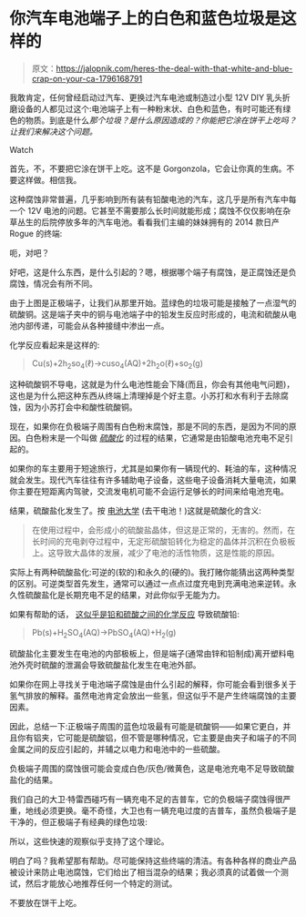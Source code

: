 # 你汽车电池端子上的白色和蓝色垃圾是这样的

> 原文：<https://jalopnik.com/heres-the-deal-with-that-white-and-blue-crap-on-your-ca-1796168791>

我敢肯定，任何曾经启动过汽车、更换过汽车电池或制造过小型 12V DIY 乳头折磨设备的人都见过这个:电池端子上有一种粉末状、白色和蓝色，有时可能还有绿色的物质。到底是什么*那个垃圾？是什么原因造成的？你能把它涂在饼干上吃吗？让我们来解决这个问题。*

Watch

首先，不，不要把它涂在饼干上吃。这不是 Gorgonzola，它会让你真的生病。不要这样做。相信我。

这种腐蚀非常普遍，几乎影响到所有装有铅酸电池的汽车，这几乎是所有汽车中每一个 12V 电池的问题。它甚至不需要那么长时间就能形成；腐蚀不仅仅影响在杂草丛生的后院停放多年的汽车电池。看看我们主编的妹妹拥有的 2014 款日产 Rogue 的终端:

呃，对吧？

好吧，这是什么东西，是什么引起的？嗯，根据哪个端子有腐蚀，是正腐蚀还是负腐蚀，情况会有所不同。

由于上图是正极端子，让我们从那里开始。蓝绿色的垃圾可能是接触了一点湿气的硫酸铜。这是端子夹中的铜与电池端子中的铅发生反应时形成的，电流和硫酸从电池内部传递，可能会从各种接缝中渗出一点。

化学反应看起来是这样的:

> Cu(s)+2h<sub>2</sub>so<sub>4</sub>(ℓ)→cuso<sub>4</sub>(AQ)+2h<sub>2</sub>o(ℓ)+so<sub>2</sub>(g)

这种硫酸铜不导电，这就是为什么电池性能会下降(而且，你会有其他电气问题)，这也是为什么把这种东西从终端上清理掉是个好主意。小苏打和水有利于去除腐蚀，因为小苏打会中和酸性硫酸铜。

现在，如果你在负极端子周围有白色粉末腐蚀，那是不同的东西，是因为不同的原因。白色粉末是一个叫做 [*硫酸化*](http://batteryuniversity.com/learn/article/sulfation_and_how_to_prevent_it) 的过程的结果，它通常是由铅酸电池充电不足引起的。

如果你的车主要用于短途旅行，尤其是如果你有一辆现代的、耗油的车，这种情况就会发生。现代汽车往往有许多辅助电子设备，这些电子设备消耗大量电流，如果你主要在短距离内驾驶，交流发电机可能不会运行足够长的时间来给电池充电。

结果，硫酸盐化发生了。按 [电池大学](http://batteryuniversity.com/learn/article/sulfation_and_how_to_prevent_it) (去干电池！)这就是硫酸化的含义:

> 在使用过程中，会形成小的硫酸盐晶体，但这是正常的，无害的。然而，在长时间的充电剥夺过程中，无定形硫酸铅转化为稳定的晶体并沉积在负极板上。这导致大晶体的发展，减少了电池的活性物质，这是性能的原因。

实际上有两种硫酸盐化:可逆的(软的)和永久的(硬的)。我打赌你能猜出这两种类型的区别。可逆类型首先发生，通常可以通过一点点过度充电到充满电池来逆转。永久性硫酸盐化是长期充电不足的结果，对此你似乎无能为力。

如果有帮助的话， [这似乎是铅和硫酸之间的化学反应](http://benignblog.com/2013/05/why-battery-terminals-corrode-causes-composition-cleaning-prevention.html) 导致硫酸铅:

> Pb(s)+H<sub>2</sub>SO<sub>4</sub>(AQ)→PbSO<sub>4</sub>(AQ)+H<sub>2</sub>(g)

硫酸盐化主要发生在电池的内部极板上，但是端子(通常由锌和铅制成)离开塑料电池外壳时硫酸的泄漏会导致硫酸盐化发生在电池外部。

如果你在网上寻找关于电池端子腐蚀是由什么引起的解释，你可能会看到很多关于氢气排放的解释。虽然电池肯定会放出一些氢，但这似乎不是产生终端腐蚀的主要因素。

因此，总结一下:正极端子周围的蓝色垃圾最有可能是硫酸铜——如果它更白，并且你有铝夹，它可能是硫酸铝，但不管是哪种情况，它主要是由夹子和端子的不同金属之间的反应引起的，并辅之以电力和电池中的一些硫酸。

负极端子周围的腐蚀很可能会变成白色/灰色/微黄色，这是电池充电不足导致硫酸盐化的结果。

我们自己的大卫·特雷西碰巧有一辆充电不足的吉普车，它的负极端子腐蚀得很严重，地线必须更换。毫不奇怪，大卫也有一辆充电过度的吉普车，虽然负极端子是干净的，但正极端子有经典的绿色垃圾:

所以，这些快速的观察似乎支持了这个理论。

明白了吗？我希望那有帮助。尽可能保持这些终端的清洁。有各种各样的商业产品被设计来防止电池腐蚀，它们给出了相当混杂的结果；我必须真的试着做一个测试，然后才能放心地推荐任何一个特定的测试。

不要放在饼干上吃。
